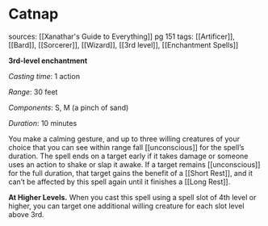 # Catnap
sources: [[Xanathar's Guide to Everything]] pg 151
tags: [[Artificer]], [[Bard]], [[Sorcerer]], [[Wizard]], [[3rd level]], [[Enchantment Spells]]

**3rd-level enchantment**

*Casting time*: 1 action

*Range*: 30 feet

*Components*: S, M (a pinch of sand)

*Duration*: 10 minutes

You make a calming gesture, and up to three willing creatures of your choice that you can see within range fall [[unconscious]] for the spell’s duration. The spell ends on a target early if it takes damage or someone uses an action to shake or slap it awake. If a target remains [[unconscious]] for the full duration, that target gains the benefit of a [[Short Rest]], and it can’t be affected by this spell again until it finishes a [[Long Rest]].

**At Higher Levels.** When you cast this spell using a spell slot of 4th level or higher, you can target one additional willing creature for each slot level above 3rd.

